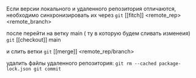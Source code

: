 Если версии локального и удаленного репозитория отличаются, необходимо синхронизировать их через 
`git` [[fitch]] <remote_rep> <remote_branch>

после перейти на ветку main ( ту в которую будем сливать изменеия)
`git` [[checkout]] main

и слить ветки
`git` [[merge]] <remote_rep/branch>

удалить файлы удаленного репозитория:
	```
	git rm --cached package-lock.json
	git commit
	```

